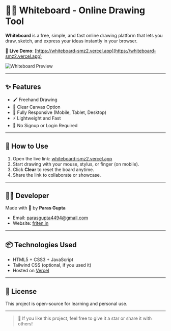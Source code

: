 # 🧑‍🎨 Whiteboard - Online Drawing Tool

**Whiteboard** is a free, simple, and fast online drawing platform that lets you draw, sketch, and express your ideas instantly in your browser.

🔗 **Live Demo**: [https://whiteboard-smz2.vercel.app](https://whiteboard-smz2.vercel.app)

![Whiteboard Preview](https://avatars.githubusercontent.com/u/88033881?v=4)

---

## ✨ Features

- 🖌️ Freehand Drawing
- 🧼 Clear Canvas Option
- 📱 Fully Responsive (Mobile, Tablet, Desktop)
- ⚡ Lightweight and Fast
- 🚫 No Signup or Login Required

---

## 🚀 How to Use

1. Open the live link: [whiteboard-smz2.vercel.app](https://whiteboard-smz2.vercel.app)
2. Start drawing with your mouse, stylus, or finger (on mobile).
3. Click **Clear** to reset the board anytime.
4. Share the link to collaborate or showcase.

---

## 🧑‍💻 Developer

Made with 💙 by **Paras Gupta**

- Email: parasgupta4494@gmail.com
- Website: [friten.in](https://friten.in)

---

## 📦 Technologies Used

- HTML5 + CSS3 + JavaScript
- Tailwind CSS (optional, if you used it)
- Hosted on [Vercel](https://vercel.com)

---

## 📄 License

This project is open-source for learning and personal use.

---

> 🌟 If you like this project, feel free to give it a star or share it with others!
